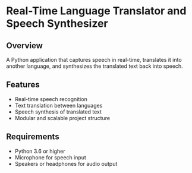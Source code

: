 # Real-Time Language Translator and Speech Synthesizer

## Overview

A Python application that captures speech in real-time, translates it into another language, and synthesizes the translated text back into speech.

## Features

- Real-time speech recognition
- Text translation between languages
- Speech synthesis of translated text
- Modular and scalable project structure

## Requirements

- Python 3.6 or higher
- Microphone for speech input
- Speakers or headphones for audio output